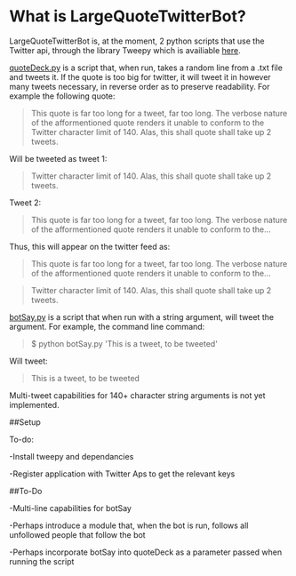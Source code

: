 What is LargeQuoteTwitterBot?
=
LargeQuoteTwitterBot is, at the moment, 2 python scripts that use the Twitter api, through the library Tweepy which is availiable [here](https://github.com/joshthecoder/tweepy).

[quoteDeck.py](https://github.com/MikeNaylor/LargeQuoteTwitterBot/blob/master/quoteDeck.py) is a script that, when run, takes a random line from a .txt file and tweets it. If the quote is too big for twitter, it will tweet it in however many tweets necessary, in reverse order as to preserve readability. For example the following quote:

>This quote is far too long for a tweet, far too long. The verbose nature of the afformentioned quote renders it unable to conform to the Twitter character limit of 140. Alas, this shall quote shall take up 2 tweets.

Will be tweeted as tweet 1:

>Twitter character limit of 140. Alas, this shall quote shall take up 2 tweets.

Tweet 2:

>This quote is far too long for a tweet, far too long. The verbose nature of the afformentioned quote renders it unable to conform to the...

Thus, this will appear on the twitter feed as:

>This quote is far too long for a tweet, far too long. The verbose nature of the afformentioned quote renders it unable to conform to the...

>Twitter character limit of 140. Alas, this shall quote shall take up 2 tweets.

[botSay.py](https://github.com/MikeNaylor/LargeQuoteTwitterBot/blob/master/quoteDeck.py) is a script that when run with a string argument, will tweet the argument. For example, the command line command:

> $ python botSay.py 'This is a tweet, to be tweeted'

Will tweet:

>This is a tweet, to be tweeted

Multi-tweet capabilities for 140+ character string arguments is not yet implemented.

##Setup

To-do:

-Install tweepy and dependancies

-Register application with Twitter Aps to get the relevant keys

##To-Do

-Multi-line capabilities for botSay

-Perhaps introduce a module that, when the bot is run, follows all unfollowed people that follow the bot

-Perhaps incorporate botSay into quoteDeck as a parameter passed when running the script
